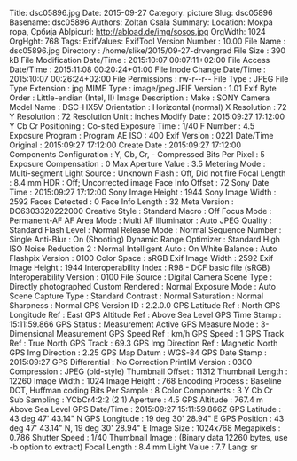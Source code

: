Title: dsc05896.jpg
Date: 2015-09-27
Category: picture
Slug: dsc05896
Basename: dsc05896
Authors: Zoltan Csala
Summary:
Location: Мокра гора, Србија
Ablpicurl: http://abload.de/img/sosos.jpg
OrgWdth: 1024
OrgHght: 768
Tags:
ExifValues: ExifTool Version Number : 10.00
            File Name : dsc05896.jpg
            Directory : /home/slike/2015/09-27-drvengrad
            File Size : 390 kB
            File Modification Date/Time : 2015:10:07 00:07:11+02:00
            File Access Date/Time : 2015:11:08 00:20:24+01:00
            File Inode Change Date/Time : 2015:10:07 00:26:24+02:00
            File Permissions : rw-r--r--
            File Type : JPEG
            File Type Extension : jpg
            MIME Type : image/jpeg
            JFIF Version : 1.01
            Exif Byte Order : Little-endian (Intel, II)
            Image Description :
            Make : SONY
            Camera Model Name : DSC-HX5V
            Orientation : Horizontal (normal)
            X Resolution : 72
            Y Resolution : 72
            Resolution Unit : inches
            Modify Date : 2015:09:27 17:12:00
            Y Cb Cr Positioning : Co-sited
            Exposure Time : 1/40
            F Number : 4.5
            Exposure Program : Program AE
            ISO : 400
            Exif Version : 0221
            Date/Time Original : 2015:09:27 17:12:00
            Create Date : 2015:09:27 17:12:00
            Components Configuration : Y, Cb, Cr, -
            Compressed Bits Per Pixel : 5
            Exposure Compensation : 0
            Max Aperture Value : 3.5
            Metering Mode : Multi-segment
            Light Source : Unknown
            Flash : Off, Did not fire
            Focal Length : 8.4 mm
            HDR : Off; Uncorrected image
            Face Info Offset : 72
            Sony Date Time : 2015:09:27 17:12:00
            Sony Image Height : 1944
            Sony Image Width : 2592
            Faces Detected : 0
            Face Info Length : 32
            Meta Version : DC6303320222000
            Creative Style : Standard
            Macro : Off
            Focus Mode : Permanent-AF
            AF Area Mode : Multi
            AF Illuminator : Auto
            JPEG Quality : Standard
            Flash Level : Normal
            Release Mode : Normal
            Sequence Number : Single
            Anti-Blur : On (Shooting)
            Dynamic Range Optimizer : Standard
            High ISO Noise Reduction 2 : Normal
            Intelligent Auto : On
            White Balance : Auto
            Flashpix Version : 0100
            Color Space : sRGB
            Exif Image Width : 2592
            Exif Image Height : 1944
            Interoperability Index : R98 - DCF basic file (sRGB)
            Interoperability Version : 0100
            File Source : Digital Camera
            Scene Type : Directly photographed
            Custom Rendered : Normal
            Exposure Mode : Auto
            Scene Capture Type : Standard
            Contrast : Normal
            Saturation : Normal
            Sharpness : Normal
            GPS Version ID : 2.2.0.0
            GPS Latitude Ref : North
            GPS Longitude Ref : East
            GPS Altitude Ref : Above Sea Level
            GPS Time Stamp : 15:11:59.866
            GPS Status : Measurement Active
            GPS Measure Mode : 3-Dimensional Measurement
            GPS Speed Ref : km/h
            GPS Speed : 1
            GPS Track Ref : True North
            GPS Track : 69.3
            GPS Img Direction Ref : Magnetic North
            GPS Img Direction : 2.25
            GPS Map Datum : WGS-84
            GPS Date Stamp : 2015:09:27
            GPS Differential : No Correction
            PrintIM Version : 0300
            Compression : JPEG (old-style)
            Thumbnail Offset : 11312
            Thumbnail Length : 12260
            Image Width : 1024
            Image Height : 768
            Encoding Process : Baseline DCT, Huffman coding
            Bits Per Sample : 8
            Color Components : 3
            Y Cb Cr Sub Sampling : YCbCr4:2:2 (2 1)
            Aperture : 4.5
            GPS Altitude : 767.4 m Above Sea Level
            GPS Date/Time : 2015:09:27 15:11:59.866Z
            GPS Latitude : 43 deg 47' 43.14" N
            GPS Longitude : 19 deg 30' 28.94" E
            GPS Position : 43 deg 47' 43.14" N, 19 deg 30' 28.94" E
            Image Size : 1024x768
            Megapixels : 0.786
            Shutter Speed : 1/40
            Thumbnail Image : (Binary data 12260 bytes, use -b option to extract)
            Focal Length : 8.4 mm
            Light Value : 7.7
Lang: sr

